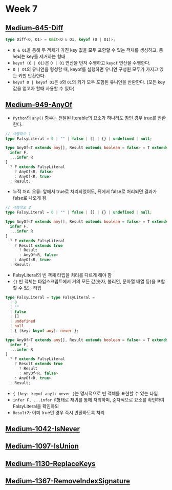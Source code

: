 # Week 7

## [Medium-645-Diff](./medium/645-diff.ts)

```ts
type Diff<O, O1> = Omit<O & O1, keyof (O | O1)>;
```

- `O & O1`을 통해 두 객체가 가진 key 값을 모두 포함할 수 있는 객체를 생성하고, 중복되는 key를 제거하는 형태
- `keyof (O | O1)`은 `O | O1` 연산을 먼저 수행하고 `keyof` 연산을 수행한다.
- `O | O1`의 유니언을 형성할 때, keyof를 실행하면 유니언 구성원 모두가 가지고 있는 키만 반환한다.
- `keyof O | keyof O1`은 `O`와 `O1`의 키가 모두 포함된 유니언을 반환한다. (모든 key값을 얻고자 할때 사용할 수 있다)

## [Medium-949-AnyOf](./medium/949-any-of.ts)

- `Python`의 `any()` 함수는 전달된 Iterable의 요소가 하나라도 참인 경우 true를 반환한다.

```ts
// 시행착오 1
type FalsyLiteral = 0 | "" | false | [] | {} | undefined | null;

type AnyOf<T extends any[], Result extends boolean = false> = T extends [
  infer F,
  ...infer R
]
  ? F extends FalsyLiteral
    ? AnyOf<R, false>
    : AnyOf<R, true>
  : Result;
```

- 누적 처리 오류: 앞에서 true로 처리되었어도, 뒤에서 false로 처리되면 결과가 false로 나오게 됨

```ts
// 시행착오 2
type FalsyLiteral = 0 | "" | false | [] | {} | undefined | null;

type AnyOf<T extends any[], Result extends boolean = false> = T extends [
  infer F,
  ...infer R
]
  ? F extends FalsyLiteral
    ? Result extends true
      ? Result
      : AnyOf<R, false>
    : AnyOf<R, true>
  : Result;
```

- FalsyLiteral의 빈 객체 타입을 처리를 다르게 해야 함
- `{}` 빈 객체는 타입스크립트에서 거의 모든 값(숫자, 불리언, 문자열 배열 등)을 포함할 수 있는 타입

```ts
type FalsyLiteral = type FalsyLiteral =
  | 0
  | ""
  | false
  | []
  | undefined
  | null
  | { [key: keyof any]: never };

type AnyOf<T extends any[], Result extends boolean = false> = T extends [
  infer F,
  ...infer R
]
  ? F extends FalsyLiteral
    ? Result extends true
      ? Result
      : AnyOf<R, false>
    : AnyOf<R, true>
  : Result;
```

- `{ [key: keyof any]: never }`는 명시적으로 빈 객체를 표현할 수 있는 타입
- `infer F, ...infer R`형태로 재귀를 통해 처리하며, 순차적으로 요소를 확인하여 FalsyLiteral을 확인하되
- `Result`가 이미 true인 경우 즉시 반환하도록 처리

## [Medium-1042-IsNever](./medium/1042-is-never.ts)

## [Medium-1097-IsUnion](./medium/1097-is-union.ts)

## [Medium-1130-ReplaceKeys](./medium/1130-replace-keys.ts)

## [Medium-1367-RemoveIndexSignature](./medium/1367-remove-index-signature.ts)
